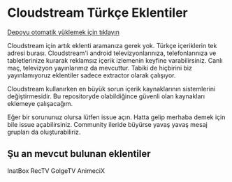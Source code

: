# Cloudstream Türkçe Eklentiler

[Depoyu otomatik yüklemek için tıklayın](https://keyiflerolsun.me/http-protocol-redirector?r=cloudstreamrepo://raw.githubusercontent.com/MakotoTokioki/Cloudstream-Turkce-Eklentiler/main/repo.json)

Cloudstream için artık eklenti aramanıza gerek yok. Türkçe içeriklerin tek adresi burası. Cloudstream'i android televizyonlarınıza, telefonlarınıza ve tabletlerinize kurarak reklamsız içerik izlemenin keyfine varabilirsiniz. Canlı maç, televizyon yayınlarımız da mevcuttur. Tabiki de hiçbirini biz yayınlamıyoruz eklentiler sadece extractor olarak çalışıyor. 

Cloudstream kullanırken en büyük sorun içerik kaynaklarının sistemlerini değiştirmesidir. Bu repositoryde olabildiğince güvenli olan kaynakları eklemeye çalışacağım.

Eğer bir sorununuz olursa lütfen issue açın. Hatta gelip merhaba demek için bile issue açabilirsiniz. Community ileride büyürse yavaş yavaş mesaj grupları da oluşturabiliriz.

## Şu an mevcut bulunan eklentiler
InatBox
RecTV
GolgeTV
AnimeciX
